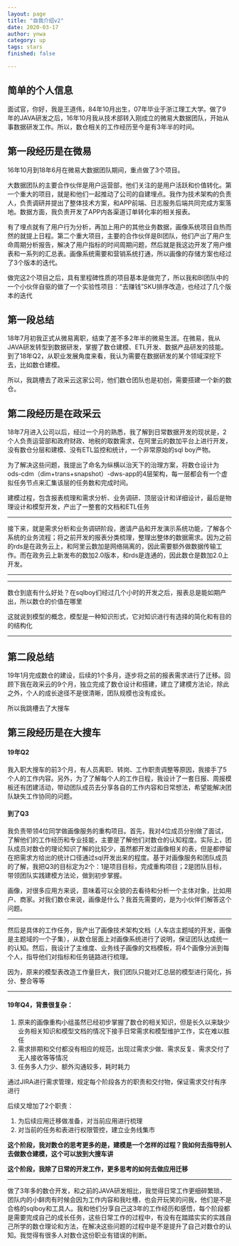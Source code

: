 ```yaml
---
layout: page
title: "自我介绍v2"
date: 2020-03-17
author: ynwa
category: up
tags: stars
finished: false

---
```

## 简单的个人信息

面试官，你好，我是王道伟，84年10月出生，07年毕业于浙江理工大学。做了9年的JAVA研发之后，16年10月我从技术部转入刚成立的微易大数据团队，开始从事数据研发工作。所以，数仓相关的工作经历至今是有3年半的时间。

## 第一段经历是在微易

16年10月到18年6月在微易大数据团队期间，重点做了3个项目。

大数据团队的主要合作伙伴是用户运营部，他们关注的是用户活跃和价值转化。第一个重大的项目，就是和他们一起推动了公司的自建埋点。我作为技术架构的负责人，负责调研并提出了整体技术方案，和APP前端、日志服务后端共同完成方案落地。数据方面，我负责开发了APP内各渠道订单转化率的相关报表。

有了埋点就有了用户行为分析，再加上用户的其他业务数据，画像系统项目自热而然的就提上日程。第二个重大项目，主要的合作伙伴是BI团队，他们产出了用户生命周期分析报告，解决了用户指标的时间周期问题，然后就是我这边开发了用户维表和一系列的汇总表。画像系统需要和营销系统打通，所以画像的存储方案也经过了3个版本的迭代。

做完这2个项目之后，具有里程碑性质的项目基本是做完了，所以我和BI团队中的一个小伙伴自驱的做了一个实验性项目：“去赚钱”SKU排序改造，也经过了几个版本的迭代

## 第一段总结

18年7月初我正式从微易离职，结束了差不多2年半的微易生涯。在微易，我从JAVA研发转型到数据研发，掌握了数仓建模、ETL开发、数据产品研发的技能。到了18年Q2，从职业发展角度来看，我认为需要在数据研发的某个领域深挖下去，比如数仓建模。

所以，我跳槽去了政采云这家公司，他们数仓团队也是初创，需要搭建一个新的数仓。

## 第二段经历是在政采云

18年7月进入公司以后，经过一个月的熟悉，我了解到日常数据开发的现状是，2个人负责运营部和政府财政、地税的取数需求，在阿里云的数加平台上进行开发，没有数仓分层和建模、没有ETL监控和统计，一个非常原始的sql boy产物。

为了解决这些问题，我提出了命名为纵横以治天下的治理方案，将数仓设计为ods-cdm（dim+trans+snapshot）-dws-app的4层架构，每一层都会有一个虚拟任务节点来汇集该层的任务数和完成时间。

建模过程，包含报表梳理和需求分析、业务调研、顶层设计和详细设计，最后是物理设计和模型开发，产出了一整套的文档和ETL任务

****

接下来，就是需求分析和业务调研阶段，邀请产品和开发演示系统功能，了解各个系统的业务流程；将之前开发的报表分类梳理，整理出整体的数据需求。因为之前的rds是在政务云上，和阿里云数加是网络隔离的，因此需要额外做数据传输工作。而在政务云上新发布的数加2.0版本，和rds是连通的，因此数仓是数加2.0上开发。

****

****

数仓到底有什么好处？在sqlboy们经过几个小时的开发之后，报表总是能如期产出，所以数仓的价值在哪里

这就说到模型的概念，模型是一种知识形式，它对知识进行有选择的简化和有目的的结构化

****

## 第二段总结

19年1月完成数仓的建设，后续的1个多月，逐步将之前的报表需求进行了迁移。回顾下我在政采云的9个月，独立完成了数仓设计和搭建，建立了建模方法论，除此之外，个人的成长途径不是很清晰，团队规模也没有成长。

所以我跳槽去了大搜车

## 第三段经历是在大搜车

#### 19年Q2

我入职大搜车的前3个月，有人员离职、转岗、工作职责调整等原因，我接手了5个人的工作内容。另外，为了了解每个人的工作日程，我设计了一套日报、周报模板还有团建活动，带动团队成员去分享各自的工作内容和日常想法，希望能解决团队缺失工作协同的问题。

#### 到了Q3

我负责带领4位同学做画像服务的重构项目。首先，我对4位成员分别做了面试，了解他们的工作经历和专业技能，主要是了解他们对数仓的认知程度。实际上，团队成员对数仓的理论知识了解的比较少，虽然都开发过画像相关的表，但是都停留在把需求方给出的统计口径通过sql开发出来的程度。基于对画像服务和团队成员的了解，我把Q3的目标定为2个：1是项目目标，完成重构项目；2是团队目标，带领团队实践建模方法论，做到初步掌握。



画像，对很多应用方来说，意味着可以全貌的去看待和分析一个主体对象，比如用户、商家。对我们数仓来说，画像是什么？我首先需要的，是为小伙伴们解答这个问题。

****

然后是具体的工作任务，我产出了画像技术架构文档（人车店主题域的开发，画像是主题域的一个子集），从数仓层面上对画像系统进行了说明，保证团队达成统一的认知。然后，我设计了主维度、业务线子画像的文档模板，将4个画像分派到每个人，指导他们对指标和任务链路进行梳理。

因为，原来的模型表改造工作量巨大，我们团队只能对汇总层的模型进行简化，拆分、整合等等

****

#### 19年Q4，背景很复杂：

1. 原来的画像重构小组虽然已经初步掌握了数仓的相关知识，但是长久以来缺少业务相关知识和模型文档的情况下接手日常需求和模型维护工作，实在难以胜任
2. 需求排期和交付都没有相应的规范，出现过需求少做、需求反复、需求交付了无人接收等等情况
3. 任务多人力少、额外沟通较多，耗时耗力

通过JIRA进行需求管理，规定每个阶段各方的职责和交付物，保证需求交付有序进行

后续又增加了2个职责：

1. 为后续应用迁移做准备，对当前应用进行梳理
2. 对当前的任务和表进行权限管控，建立业务线集市



<b>这个阶段，我对数仓的思考更多的是，建模是一个怎样的过程？我如何去指导别人去做数仓建模，这个可以放到大搜车讲</b>

<b>这个阶段，我除了日常的开发工作，更多思考的如何去做应用迁移</b>

****



做了3年多的数仓开发，和之前的JAVA研发相比，我觉得日常工作更细碎繁琐，团队内的小鲜肉有时候会因为工作内容和我吐槽，也会开玩笑的问我，他们是不是合格的sqlboy和工具人。我和他们分享自己这3年的工作经历和感悟，每个阶段都是需要完成自己的成长任务，这些日常工作的过程中，有没有在踏踏实实的实践自己所学的数仓理论和方法，在解决这些问题的过程中是不是提升了自己对数仓的认知。我觉得有很多人对数仓这份职业有错误的判断。



